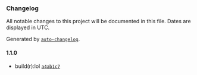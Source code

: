 ### Changelog

All notable changes to this project will be documented in this file. Dates are displayed in UTC.

Generated by [`auto-changelog`](https://github.com/CookPete/auto-changelog).

#### 1.1.0

- build(r):lol [`a4ab1c7`](https://github.com/JsantanaRoman/actions-test/commit/a4ab1c7ccb02e3d6ace71b9b53e36f3ea5ed905e)

